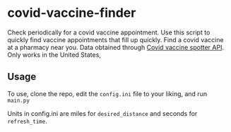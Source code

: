 # covid-vaccine-finder
Check periodically for a covid vaccine appointment. Use this script to quickly find vaccine appointments that fill up quickly.
Find a covid vaccine at a pharmacy near you. Data obtained through [Covid vaccine spotter API](https://github.com/GUI/covid-vaccine-spotter).
Only works in the United States,

## Usage
To use, clone the repo, edit the `config.ini` file to your liking, and run `main.py`

Units in config.ini are miles for `desired_distance` and seconds for `refresh_time`.
